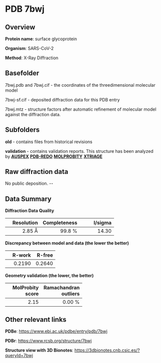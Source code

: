 # PDB 7bwj

## Overview

**Protein name**: surface glycoprotein

**Organism**: SARS-CoV-2

**Method**: X-Ray Diffraction

## Basefolder

7bwj.pdb and 7bwj.cif - the coordinates of the threedimensional molecular model

7bwj-sf.cif - deposited diffraction data for this PDB entry

7bwj.mtz - structure factors after automatic refinement of molecular model against the diffraction data.

## Subfolders



**old** - contains files from historical revisions

**validation** - contains validation reports. This structure has been analyzed by [**AUSPEX**](https://github.com/thorn-lab/coronavirus_structural_task_force/tree/master/pdb/surface_glycoprotein/SARS-CoV-2/7bwj/validation/auspex) [**PDB-REDO**](https://github.com/thorn-lab/coronavirus_structural_task_force/tree/master/pdb/surface_glycoprotein/SARS-CoV-2/7bwj/validation/pdb-redo) [**MOLPROBITY**](https://github.com/thorn-lab/coronavirus_structural_task_force/tree/master/pdb/surface_glycoprotein/SARS-CoV-2/7bwj/validation/molprobity) [**XTRIAGE**](https://github.com/thorn-lab/coronavirus_structural_task_force/blob/master/pdb/surface_glycoprotein/SARS-CoV-2/7bwj/validation/Xtriage_output.log) 

## Raw diffraction data

No public deposition. --<br> 

## Data Summary
**Diffraction Data Quality**

|   | Resolution | Completeness| I/sigma |
|---|-------------:|----------------:|--------------:|
|   |2.85 Å|99.8  %|<img width=50/>14.30|

**Discrepancy between model and data (the lower the better)**

|   | **R-work**| **R-free**   
|---|-------------:|----------------:|           
||  0.2190|  0.2640|

**Geometry validation (the lower, the better)**

|   |**MolProbity<br>score**| **Ramachandran<br>outliers** 
|---|-------------:|----------------:|
||  2.15|  0.00 %|

 

 



## Other relevant links 
**PDBe**:  https://www.ebi.ac.uk/pdbe/entry/pdb/7bwj
 
**PDBr**: https://www.rcsb.org/structure/7bwj 

**Structure view with 3D Bionotes**: https://3dbionotes.cnb.csic.es/?queryId=7bwj


